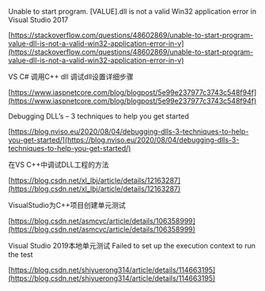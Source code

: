 
Unable to start program. [VALUE].dll is not a valid Win32 application error in Visual Studio 2017

[https://stackoverflow.com/questions/48602869/unable-to-start-program-value-dll-is-not-a-valid-win32-application-error-in-v](https://stackoverflow.com/questions/48602869/unable-to-start-program-value-dll-is-not-a-valid-win32-application-error-in-v)

VS C# 调用C++ dll 调试dll设置详细步骤

[https://www.iaspnetcore.com/blog/blogpost/5e99e237977c3743c548f94f](https://www.iaspnetcore.com/blog/blogpost/5e99e237977c3743c548f94f)

Debugging DLL’s – 3 techniques to help you get started

[https://blog.nviso.eu/2020/08/04/debugging-dlls-3-techniques-to-help-you-get-started/](https://blog.nviso.eu/2020/08/04/debugging-dlls-3-techniques-to-help-you-get-started/)

在VS C++中调试DLL工程的方法

[https://blog.csdn.net/xl_lbj/article/details/12163287](https://blog.csdn.net/xl_lbj/article/details/12163287)

VisualStudio为C++项目创建单元测试

[https://blog.csdn.net/asmcvc/article/details/106358999](https://blog.csdn.net/asmcvc/article/details/106358999)

Visual Studio 2019本地单元测试 Failed to set up the execution context to run the test

[https://blog.csdn.net/shiyuerong314/article/details/114663195](https://blog.csdn.net/shiyuerong314/article/details/114663195)